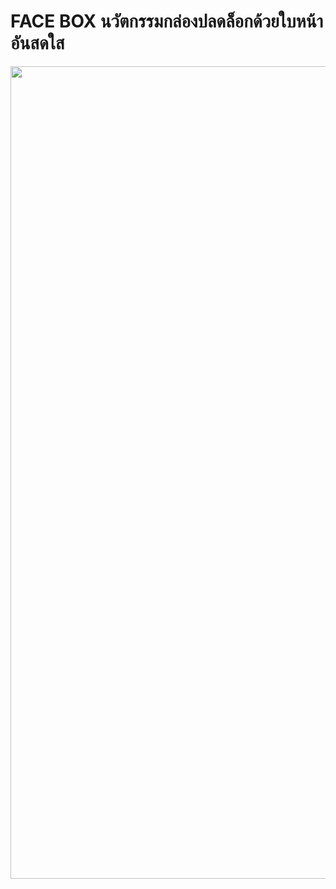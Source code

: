# FACE BOX นวัตกรรมกล่องปลดล็อกด้วยใบหน้าอันสดใส
<img src="https://i.imgur.com/8UB8H79.png" width="1000" height="1300">

